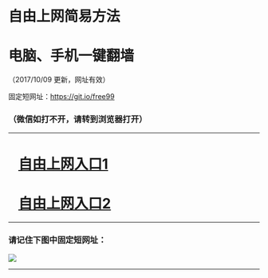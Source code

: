 ﻿# 自由上网简易方法

# 电脑、手机一键翻墙

（2017/10/09 更新，网址有效）

固定短网址：https://git.io/free99

### （微信如打不开，请转到浏览器打开）


***





# &nbsp;&nbsp; <a href="http://ft6233489.fwq-tz-1001.info/fwqtz01.html?t=10090011481 " target="_blank">自由上网入口1</a>
# &nbsp;&nbsp; <a href="http://ft36161494.fwq-tz-1002.info/fwqtz02.html?t=100900123995 " target="_blank">自由上网入口2</a>
***

### 请记住下图中固定短网址：

<img src="https://s3-us-west-2.amazonaws.com/fwq-1001/yjfq-20170905okok.png" /> 


***


